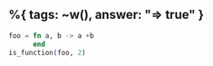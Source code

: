 %{
  tags: ~w(),
  answer: "=> true"
}
---
```elixir
foo = fn a, b -> a +b
      end
is_function(foo, 2)
```